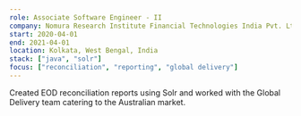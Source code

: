 ```yaml
---
role: Associate Software Engineer - II
company: Nomura Research Institute Financial Technologies India Pvt. Ltd.
start: 2020-04-01
end: 2021-04-01
location: Kolkata, West Bengal, India
stack: ["java", "solr"]
focus: ["reconciliation", "reporting", "global delivery"]
---
```

Created EOD reconciliation reports using Solr and worked with the Global Delivery team catering to the Australian market.
